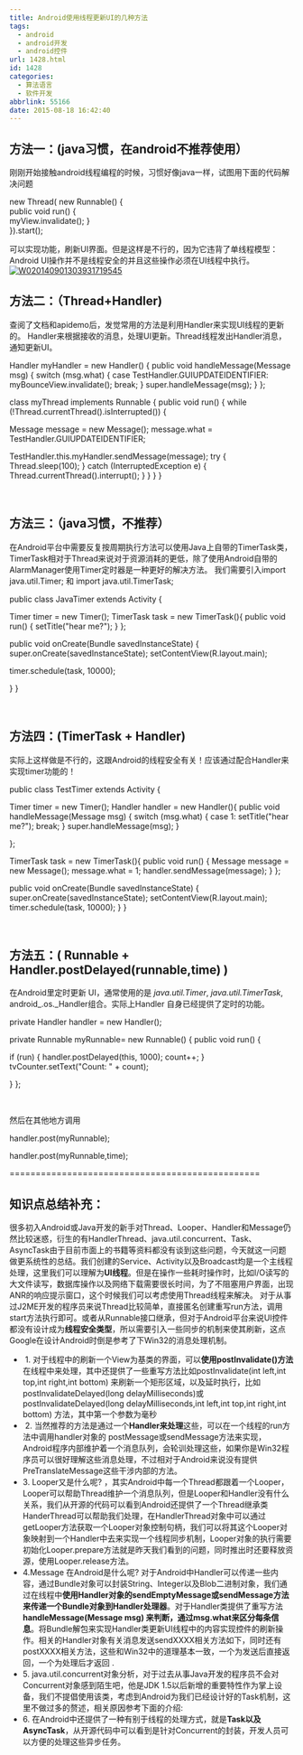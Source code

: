 ```yaml
---
title: Android使用线程更新UI的几种方法
tags:
  - android
  - android开发
  - android控件
url: 1428.html
id: 1428
categories:
  - 算法语言
  - 软件开发
abbrlink: 55166
date: 2015-08-18 16:42:40
---
```


**方法一：(java习惯，在android不推荐使用）**
------------------------------

刚刚开始接触android线程编程的时候，习惯好像java一样，试图用下面的代码解决问题

new Thread( new Runnable() {  
   public void run() {    
       myView.invalidate(); 
  }           
}).start();

可以实现功能，刷新UI界面。但是这样是不行的，因为它违背了单线程模型：Android UI操作并不是线程安全的并且这些操作必须在UI线程中执行。 [![W020140901303931719545](http://baiyuan.wang/wp-content/uploads/2015/08/W020140901303931719545.jpg)](http://baiyuan.wang/wp-content/uploads/2015/08/W020140901303931719545.jpg)

**方法二：（Thread+Handler)**
------------------------

查阅了文档和apidemo后，发觉常用的方法是利用Handler来实现UI线程的更新的。 Handler来根据接收的消息，处理UI更新。Thread线程发出Handler消息，通知更新UI。

Handler myHandler = new Handler() { 
public void handleMessage(Message msg) { 
switch (msg.what) { 
case TestHandler.GUIUPDATEIDENTIFIER: 
myBounceView.invalidate(); 
break; 
} 
super.handleMessage(msg); 
} 
};

class myThread implements Runnable { 
public void run() { 
while (!Thread.currentThread().isInterrupted()) { 

Message message = new Message(); 
message.what = TestHandler.GUIUPDATEIDENTIFIER; 

TestHandler.this.myHandler.sendMessage(message); 
try { 
Thread.sleep(100); 
} catch (InterruptedException e) { 
Thread.currentThread().interrupt(); 
} 
} 
} 
}

 

**方法三：（java习惯，不推荐）**
--------------------

在Android平台中需要反复按周期执行方法可以使用Java上自带的TimerTask类，TimerTask相对于Thread来说对于资源消耗的更低，除了使用Android自带的AlarmManager使用Timer定时器是一种更好的解决方法。 我们需要引入import java.util.Timer; 和 import java.util.TimerTask;

public class JavaTimer extends Activity { 

Timer timer = new Timer(); 
TimerTask task = new TimerTask(){ 
public void run() { 
setTitle("hear me?"); 
} 
}; 

public void onCreate(Bundle savedInstanceState) { 
super.onCreate(savedInstanceState); 
setContentView(R.layout.main); 

timer.schedule(task, 10000); 

} 
}

 

**方法四：(TimerTask + Handler)**
-----------------------------

实际上这样做是不行的，这跟Android的线程安全有关！应该通过配合Handler来实现timer功能的！

public class TestTimer extends Activity { 

Timer timer = new Timer(); 
Handler handler = new Handler(){ 
public void handleMessage(Message msg) { 
switch (msg.what) { 
case 1: 
setTitle("hear me?"); 
break; 
} 
super.handleMessage(msg); 
} 

};  

TimerTask task = new TimerTask(){ 
public void run() { 
Message message = new Message(); 
message.what = 1; 
handler.sendMessage(message); 
} 
};  

public void onCreate(Bundle savedInstanceState) { 
super.onCreate(savedInstanceState); 
setContentView(R.layout.main); 
 
timer.schedule(task, 10000); 
} 
}

 

**方法五：( Runnable + Handler.postDelayed(runnable,time) )**
---------------------------------------------------------

在Android里定时更新 UI，通常使用的是 _java.util.Timer_, _java.util.TimerTask_, android_.os._Handler组合。实际上Handler 自身已经提供了定时的功能。

private Handler handler = new Handler(); 

private Runnable myRunnable= new Runnable() { 
public void run() { 

if (run) { 
handler.postDelayed(this, 1000); 
count++; 
} 
tvCounter.setText("Count: " + count); 

} 
};

 

然后在其他地方调用

handler.post(myRunnable);

handler.post(myRunnable,time);

================================================

**知识点总结补充：**
------------

很多初入Android或Java开发的新手对Thread、Looper、Handler和Message仍然比较迷惑，衍生的有HandlerThread、java.util.concurrent、Task、AsyncTask由于目前市面上的书籍等资料都没有谈到这些问题，今天就这一问题做更系统性的总结。我们创建的Service、Activity以及Broadcast均是一个主线程处理，这里我们可以理解为**UI线程**。但是在操作一些耗时操作时，比如I/O读写的大文件读写，数据库操作以及网络下载需要很长时间，为了不阻塞用户界面，出现ANR的响应提示窗口，这个时候我们可以考虑使用Thread线程来解决。 对于从事过J2ME开发的程序员来说Thread比较简单，直接匿名创建重写run方法，调用start方法执行即可。或者从Runnable接口继承，但对于Android平台来说UI控件都没有设计成为**线程安全类型**，所以需要引入一些同步的机制来使其刷新，这点Google在设计Android时倒是参考了下Win32的消息处理机制。

*    1\. 对于线程中的刷新一个View为基类的界面，可以**使用postInvalidate()方法**在线程中来处理，其中还提供了一些重写方法比如postInvalidate(int left,int top,int right,int bottom) 来刷新一个矩形区域，以及延时执行，比如postInvalidateDelayed(long delayMilliseconds)或postInvalidateDelayed(long delayMilliseconds,int left,int top,int right,int bottom) 方法，其中第一个参数为毫秒
*    2\. 当然推荐的方法是通过一个**Handler来处理**这些，可以在一个线程的run方法中调用handler对象的 postMessage或sendMessage方法来实现，Android程序内部维护着一个消息队列，会轮训处理这些，如果你是Win32程序员可以很好理解这些消息处理，不过相对于Android来说没有提供 PreTranslateMessage这些干涉内部的方法。
*   3\. Looper又是什么呢? ，其实Android中每一个Thread都跟着一个Looper，Looper可以帮助Thread维护一个消息队列，但是Looper和Handler没有什么关系，我们从开源的代码可以看到Android还提供了一个Thread继承类HanderThread可以帮助我们处理，在HandlerThread对象中可以通过getLooper方法获取一个Looper对象控制句柄，我们可以将其这个Looper对象映射到一个Handler中去来实现一个线程同步机制，Looper对象的执行需要初始化Looper.prepare方法就是昨天我们看到的问题，同时推出时还要释放资源，使用Looper.release方法。
*   4.Message 在Android是什么呢? 对于Android中Handler可以传递一些内容，通过Bundle对象可以封装String、Integer以及Blob二进制对象，我们通过在线程中**使用Handler对象的sendEmptyMessage或sendMessage方法来传递一个Bundle对象到Handler处理器**。对于Handler类提供了重写方法**handleMessage(Message msg) 来判断，通过msg.what来区分每条信息**。将Bundle解包来实现Handler类更新UI线程中的内容实现控件的刷新操作。相关的Handler对象有关消息发送sendXXXX相关方法如下，同时还有postXXXX相关方法，这些和Win32中的道理基本一致，一个为发送后直接返回，一个为处理后才返回 .
*   5\. java.util.concurrent对象分析，对于过去从事Java开发的程序员不会对Concurrent对象感到陌生吧，他是JDK 1.5以后新增的重要特性作为掌上设备，我们不提倡使用该类，考虑到Android为我们已经设计好的Task机制，这里不做过多的赘述，相关原因参考下面的介绍:
*   6\. 在Android中还提供了一种有别于线程的处理方式，就是**Task以及AsyncTask**，从开源代码中可以看到是针对Concurrent的封装，开发人员可以方便的处理这些异步任务。